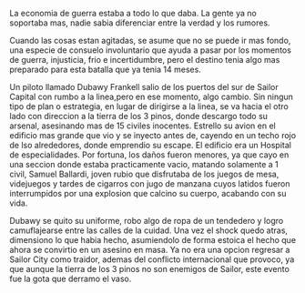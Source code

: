 La economia de guerra estaba a todo lo que daba. La gente ya no soportaba mas, nadie sabia diferenciar entre la verdad y los rumores. 

Cuando las cosas estan agitadas, se asume que no se puede ir mas fondo, una especie de consuelo involuntario que ayuda a pasar por los momentos de guerra, injusticia, frio e incertidumbre, pero el destino tenia algo mas preparado para esta batalla que ya tenia 14 meses. 

Un piloto llamado Dubawy Frankell salio de los puertos del sur de Sailor Capital con rumbo a la linea,pero en ese momento, algo cambio. Sin ningun tipo de plan o estrategia, en lugar de dirigirse a la linea, se va hacia el otro lado con direccion a la tierra de los 3 pinos, donde descargo todo su arsenal, asesinando mas de 15 civiles inocentes. Estrello su avion en el edificio mas grande que vio y se inyecto antes de, cayendo en un techo rojo de lso alrededores, donde emprendio su escape.
El edificio era un Hospital de especialidades. Por fortuna, los daños fueron menores, ya que cayo en una seccion donde estaba practicamente vacio, matando solamente a 1 civil, Samuel Ballardi, joven rubio que disfrutaba de los juegos de mesa, videjuegos y tardes de cigarros con jugo de manzana cuyos latidos fueron interrumpidos por una explosion que calcino su cuerpo, acabando con su vida.

Dubawy se quito su uniforme, robo algo de ropa de un tendedero y logro camuflajearse entre las calles de la cuidad. Una vez el shock quedo atras, dimensiono lo que habia hecho, asumiendolo de forma estoica el hecho que ahora se convirtio en un asesino en masa. 
Ya no era una opcion regresar a Sailor City como traidor, ademas del conflicto internacional que provoco, ya que aunque la tierra de los 3 pinos no son enemigos de Sailor, este evento fue la gota que derramo el vaso. 


